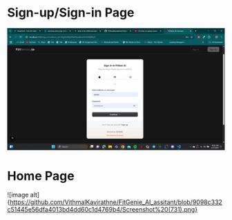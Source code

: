 # Sign-up/Sign-in Page
![image alt](https://github.com/VithmalKavirathne/FitGenie_AI_assitant/blob/9098c332c51445e56dfa4013bd4dd60c1d4769b4/Screenshot%20(730).png)

# Home Page
![image alt]{https://github.com/VithmalKavirathne/FitGenie_AI_assitant/blob/9098c332c51445e56dfa4013bd4dd60c1d4769b4/Screenshot%20(731).png}

